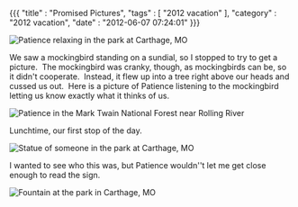 {{{ "title" : "Promised Pictures", "tags" : [ "2012 vacation" ], "category" : "2012 vacation", "date" : "2012-06-07 07:24:01" }}}

![Patience relaxing in the park at Carthage, MO](https://s3.amazonaws.com/mark-ott-info/images/images/blog/blog/2012/06/patience_relaxing_in_park_at_carthage1.jpg)

We saw a mockingbird standing on a sundial, so I stopped to try to get a picture.  The mockingbird was cranky, though, as mockingbirds can be, so it didn't cooperate.  Instead, it flew up into a tree right above our heads and cussed us out.  Here is a picture of Patience listening to the mockingbird letting us know exactly what it thinks of us.

![Patience in the Mark Twain National Forest near Rolling River](https://s3.amazonaws.com/mark-ott-info/images/images/blog/blog/2012/06/Patience_at_Mark_Twain_NF_Near_rolling_river1.jpg)

Lunchtime, our first stop of the day.

![Statue of someone in the park at Carthage, MO](https://s3.amazonaws.com/mark-ott-info/images/images/blog/blog/2012/06/unknown_statue_at_carthage1.jpg)

I wanted to see who this was, but Patience wouldn''t let me get close enough to read the sign.

![Fountain at the park in Carthage, MO](https://s3.amazonaws.com/mark-ott-info/images/images/blog/blog/2012/06/fountain_at_park_in_carthage.jpg)